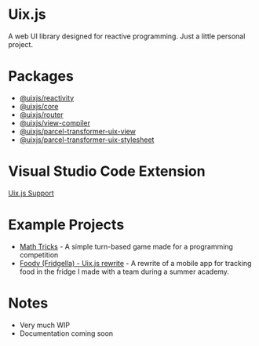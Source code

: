 # Uix.js

A web UI library designed for reactive programming. Just a little personal project.

# Packages

- [@uixjs/reactivity](https://www.npmjs.com/package/@uixjs/reactivity)
- [@uixjs/core](https://www.npmjs.com/package/@uixjs/core)
- [@uixjs/router](https://www.npmjs.com/package/@uixjs/router)
- [@uixjs/view-compiler](https://www.npmjs.com/package/@uixjs/view-compiler)
- [@uixjs/parcel-transformer-uix-view](https://www.npmjs.com/package/@uixjs/parcel-transformer-uix-view)
- [@uixjs/parcel-transformer-uix-stylesheet](https://www.npmjs.com/package/@uixjs/parcel-transformer-uix-stylesheet)

# Visual Studio Code Extension

[Uix.js Support](https://marketplace.visualstudio.com/items?itemName=spasimir-pavlov.uix-js-vscode-extension)

# Example Projects

- [Math Tricks](https://github.com/spasimir21/math-tricks) - A simple turn-based game made for a programming competition
- [Foody (Fridgella) - Uix.js rewrite](https://github.com/spasimir21/foody-uix) - A rewrite of a mobile app for tracking
  food in the fridge I made with a team during a summer academy.

# Notes

- Very much WIP
- Documentation coming soon
